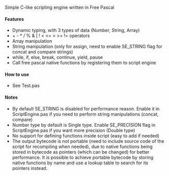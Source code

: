 Simple C-like scripting engine written in Free Pascal

#### Features
- Dynamic typing, with 3 types of data (Number, String, Array)
- \+ - * / % & | ! < <= > >= != operators
- Array manipulation
- String manipulation (only for assign, need to enable SE_STRING flag for concat and compare strings)
- while, if, else, break, continue, yield, pause
- Call free pascal native functions by registering them to script engine

#### How to use
- See Test.pas
  
#### Notes
- By default SE_STRING is disabled for performance reason. Enable it in ScriptEngine.pas if you need to perform string manipulations (concat, compare)
- Number type by default is Single type. Enable SE_PRECISION flag in ScriptEngine.pas if you want more precision (Double type)
- No support for defining functions inside script (easy to add if needed)
- The output bytecode is not portable (need to include source code of the script for recompiling when needed), due to native functions being stored in bytecode as pointers (which can be changed) for better performance. It is possible to achieve portable bytecode by storing native functions by name and use a lookup table to search for its pointers instead.
